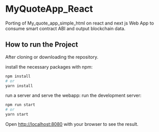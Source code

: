 # MyQuoteApp_React
Porting of My_quote_app_simple_html on react and next js
Web App to consume smart contract ABI and output blockchain data.

## How to run the Project

After cloning or downloading the repository.

install the necessary packages with npm:

```bash
npm install
# or
yarn install
```

run a server and serve the webapp:
run the development server:
```bash
npm run start
# or
yarn start
```

Open [http://localhost:8080](http://localhost:8080) with your browser to see the result.